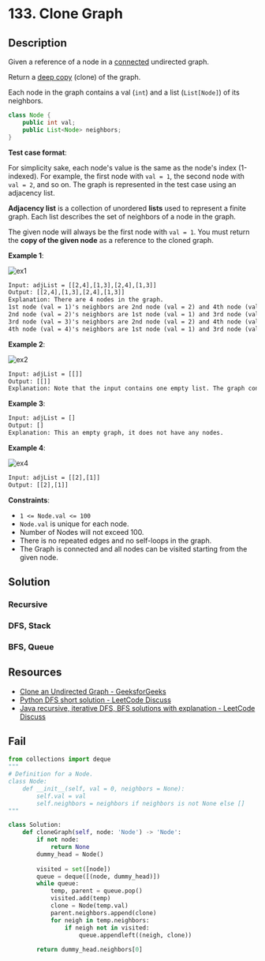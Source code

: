 # 133. Clone Graph

## Description

Given a reference of a node in a [connected](https://en.wikipedia.org/wiki/Connectivity_(graph_theory)#Connected_graph) undirected graph.

Return a [deep copy](https://en.wikipedia.org/wiki/Object_copying#Deep_copy) (clone) of the graph.

Each node in the graph contains a val (`int`) and a list (`List[Node]`) of its neighbors.

```java
class Node {
    public int val;
    public List<Node> neighbors;
}
```

**Test case format**:

For simplicity sake, each node's value is the same as the node's index (1-indexed). For example, the first node with `val = 1`, the second node with `val = 2`, and so on. The graph is represented in the test case using an adjacency list.

**Adjacency list** is a collection of unordered **lists** used to represent a finite graph. Each list describes the set of neighbors of a node in the graph.

The given node will always be the first node with `val = 1`. You must return the **copy of the given node** as a reference to the cloned graph.

**Example 1**:

![ex1](https://assets.leetcode.com/uploads/2019/11/04/133_clone_graph_question.png)

```txt
Input: adjList = [[2,4],[1,3],[2,4],[1,3]]
Output: [[2,4],[1,3],[2,4],[1,3]]
Explanation: There are 4 nodes in the graph.
1st node (val = 1)'s neighbors are 2nd node (val = 2) and 4th node (val = 4).
2nd node (val = 2)'s neighbors are 1st node (val = 1) and 3rd node (val = 3).
3rd node (val = 3)'s neighbors are 2nd node (val = 2) and 4th node (val = 4).
4th node (val = 4)'s neighbors are 1st node (val = 1) and 3rd node (val = 3).
```

**Example 2**:

![ex2](https://assets.leetcode.com/uploads/2020/01/07/graph.png)

```txt
Input: adjList = [[]]
Output: [[]]
Explanation: Note that the input contains one empty list. The graph consists of only one node with val = 1 and it does not have any neighbors.
```

**Example 3**:

```txt
Input: adjList = []
Output: []
Explanation: This an empty graph, it does not have any nodes.
```

**Example 4**:

![ex4](https://assets.leetcode.com/uploads/2020/01/07/graph-1.png)

```txt
Input: adjList = [[2],[1]]
Output: [[2],[1]]
```

**Constraints**:

* `1 <= Node.val <= 100`
* `Node.val` is unique for each node.
* Number of Nodes will not exceed 100.
* There is no repeated edges and no self-loops in the graph.
* The Graph is connected and all nodes can be visited starting from the given node.

## Solution

### Recursive

### DFS, Stack

### BFS, Queue

## Resources

* [Clone an Undirected Graph - GeeksforGeeks](https://www.geeksforgeeks.org/clone-an-undirected-graph/)
* [Python DFS short solution - LeetCode Discuss](https://leetcode.com/problems/clone-graph/discuss/42354/Python-DFS-short-solution)
* [Java recursive, iterative DFS, BFS solutions with explanation - LeetCode Discuss](https://leetcode.com/problems/clone-graph/discuss/199890/java-recursive-iterative-dfs-bfs-solutions-with-explanation)

## Fail

```py
from collections import deque
"""
# Definition for a Node.
class Node:
    def __init__(self, val = 0, neighbors = None):
        self.val = val
        self.neighbors = neighbors if neighbors is not None else []
"""

class Solution:
    def cloneGraph(self, node: 'Node') -> 'Node':
        if not node:
            return None
        dummy_head = Node()
        
        visited = set([node])
        queue = deque([(node, dummy_head)])
        while queue:
            temp, parent = queue.pop()
            visited.add(temp)
            clone = Node(temp.val)
            parent.neighbors.append(clone)
            for neigh in temp.neighbors:
                if neigh not in visited:
                    queue.appendleft((neigh, clone))
        
        return dummy_head.neighbors[0]
```
